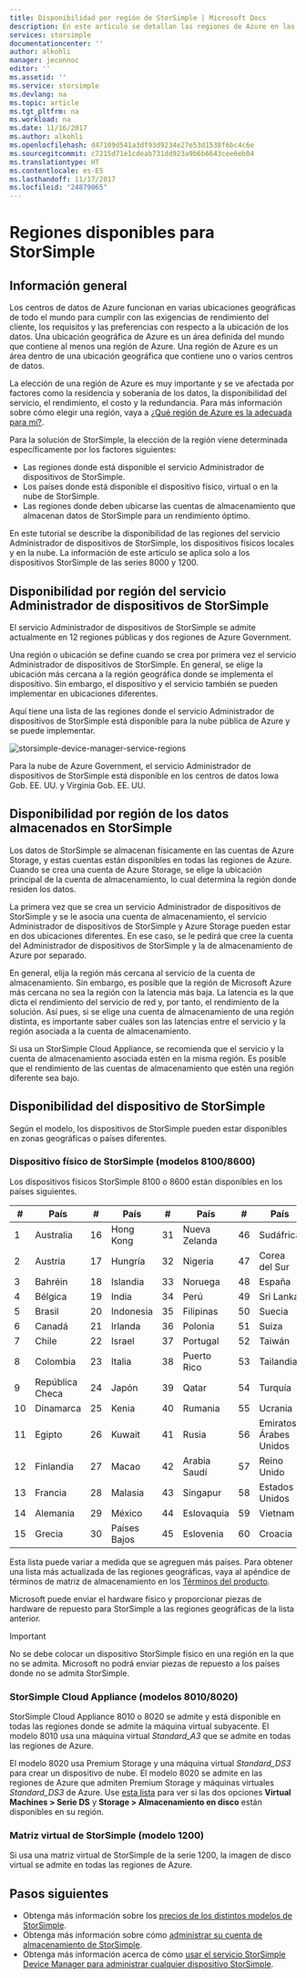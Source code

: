 ```yaml
---
title: Disponibilidad por región de StorSimple | Microsoft Docs
description: En este artículo se detallan las regiones de Azure en las que están disponibles los distintos modelos de dispositivo de StorSimple.
services: storsimple
documentationcenter: ''
author: alkohli
manager: jeconnoc
editor: ''
ms.assetid: ''
ms.service: storsimple
ms.devlang: na
ms.topic: article
ms.tgt_pltfrm: na
ms.workload: na
ms.date: 11/16/2017
ms.author: alkohli
ms.openlocfilehash: d47109d541a3df93d9234e27e53d1538f6bc4c6e
ms.sourcegitcommit: c7215d71e1cdeab731dd923a9b6b6643cee6eb04
ms.translationtype: HT
ms.contentlocale: es-ES
ms.lasthandoff: 11/17/2017
ms.locfileid: "24879065"
---
```

# <a name="available-regions-for-your-storsimple"></a>Regiones disponibles para StorSimple

## <a name="overview"></a>Información general

Los centros de datos de Azure funcionan en varias ubicaciones geográficas de todo el mundo para cumplir con las exigencias de rendimiento del cliente, los requisitos y las preferencias con respecto a la ubicación de los datos. Una ubicación geográfica de Azure es un área definida del mundo que contiene al menos una región de Azure. Una región de Azure es un área dentro de una ubicación geográfica que contiene uno o varios centros de datos.

La elección de una región de Azure es muy importante y se ve afectada por factores como la residencia y soberanía de los datos, la disponibilidad del servicio, el rendimiento, el costo y la redundancia. Para más información sobre cómo elegir una región, vaya a [¿Qué región de Azure es la adecuada para mí?](https://azure.microsoft.com/overview/datacenters/how-to-choose/).

Para la solución de StorSimple, la elección de la región viene determinada específicamente por los factores siguientes:

- Las regiones donde está disponible el servicio Administrador de dispositivos de StorSimple.
- Los países donde está disponible el dispositivo físico, virtual o en la nube de StorSimple.
- Las regiones donde deben ubicarse las cuentas de almacenamiento que almacenan datos de StorSimple para un rendimiento óptimo.

En este tutorial se describe la disponibilidad de las regiones del servicio Administrador de dispositivos de StorSimple, los dispositivos físicos locales y en la nube. La información de este artículo se aplica solo a los dispositivos StorSimple de las series 8000 y 1200.

## <a name="region-availability-for-storsimple-device-manager-service"></a>Disponibilidad por región del servicio Administrador de dispositivos de StorSimple

El servicio Administrador de dispositivos de StorSimple se admite actualmente en 12 regiones públicas y dos regiones de Azure Government.

Una región o ubicación se define cuando se crea por primera vez el servicio Administrador de dispositivos de StorSimple. En general, se elige la ubicación más cercana a la región geográfica donde se implementa el dispositivo. Sin embargo, el dispositivo y el servicio también se pueden implementar en ubicaciones diferentes.

Aquí tiene una lista de las regiones donde el servicio Administrador de dispositivos de StorSimple está disponible para la nube pública de Azure y se puede implementar.

![storsimple-device-manager-service-regions](./media/storsimple-region/storsimple-device-manager-service-regions.png)

Para la nube de Azure Government, el servicio Administrador de dispositivos de StorSimple está disponible en los centros de datos Iowa Gob. EE. UU. y Virginia Gob. EE. UU.

## <a name="region-availability-for-data-stored-in-storsimple"></a>Disponibilidad por región de los datos almacenados en StorSimple

Los datos de StorSimple se almacenan físicamente en las cuentas de Azure Storage, y estas cuentas están disponibles en todas las regiones de Azure. Cuando se crea una cuenta de Azure Storage, se elige la ubicación principal de la cuenta de almacenamiento, lo cual determina la región donde residen los datos.

La primera vez que se crea un servicio Administrador de dispositivos de StorSimple y se le asocia una cuenta de almacenamiento, el servicio Administrador de dispositivos de StorSimple y Azure Storage pueden estar en dos ubicaciones diferentes. En ese caso, se le pedirá que cree la cuenta del Administrador de dispositivos de StorSimple y la de almacenamiento de Azure por separado.

En general, elija la región más cercana al servicio de la cuenta de almacenamiento. Sin embargo, es posible que la región de Microsoft Azure más cercana no sea la región con la latencia más baja. La latencia es la que dicta el rendimiento del servicio de red y, por tanto, el rendimiento de la solución. Así pues, si se elige una cuenta de almacenamiento de una región distinta, es importante saber cuáles son las latencias entre el servicio y la región asociada a la cuenta de almacenamiento.

Si usa un StorSimple Cloud Appliance, se recomienda que el servicio y la cuenta de almacenamiento asociada estén en la misma región. Es posible que el rendimiento de las cuentas de almacenamiento que estén una región diferente sea bajo.

## <a name="availability-of-storsimple-device"></a>Disponibilidad del dispositivo de StorSimple

Según el modelo, los dispositivos de StorSimple pueden estar disponibles en zonas geográficas o países diferentes.

### <a name="storsimple-physical-device-models-81008600"></a>Dispositivo físico de StorSimple (modelos 8100/8600)

Los dispositivos físicos StorSimple 8100 o 8600 están disponibles en los países siguientes.

| #  | País        | #  | País     | #  | País      | #  | País              |
|----|----------------|----|-------------|----|--------------|----|----------------------|
| 1  | Australia      | 16 | Hong Kong   | 31 | Nueva Zelanda  | 46 | Sudáfrica         |
| 2  | Austria        | 17 | Hungría     | 32 | Nigeria      | 47 | Corea del Sur          |
| 3  | Bahréin        | 18 | Islandia     | 33 | Noruega       | 48 | España                |
| 4  | Bélgica        | 19 | India       | 34 | Perú         | 49 | Sri Lanka            |
| 5  | Brasil         | 20 | Indonesia   | 35 | Filipinas  | 50 | Suecia               |
| 6  | Canadá         | 21 | Irlanda     | 36 | Polonia       | 51 | Suiza          |
| 7  | Chile          | 22 | Israel      | 37 | Portugal     | 52 | Taiwán               |
| 8  | Colombia       | 23 | Italia       | 38 | Puerto Rico  | 53 | Tailandia             |
| 9  | República Checa | 24 | Japón       | 39 | Qatar        | 54 | Turquía               |
| 10 | Dinamarca        | 25 | Kenia       | 40 | Rumania      | 55 | Ucrania              |
| 11 | Egipto          | 26 | Kuwait      | 41 | Rusia       | 56 | Emiratos Árabes Unidos |
| 12 | Finlandia        | 27 | Macao       | 42 | Arabia Saudí | 57 | Reino Unido       |
| 13 | Francia         | 28 | Malasia    | 43 | Singapur    | 58 | Estados Unidos        |
| 14 | Alemania        | 29 | México      | 44 | Eslovaquia     | 59 | Vietnam              |
| 15 | Grecia         | 30 | Países Bajos | 45 | Eslovenia     | 60 | Croacia              |

Esta lista puede variar a medida que se agreguen más países. Para obtener una lista más actualizada de las regiones geográficas, vaya al apéndice de términos de matriz de almacenamiento en los [Términos del producto](https://www.microsoft.com/en-us/Licensing/product-licensing).

Microsoft puede enviar el hardware físico y proporcionar piezas de hardware de repuesto para StorSimple a las regiones geográficas de la lista anterior.

> [!IMPORTANT]
> No se debe colocar un dispositivo StorSimple físico en una región en la que no se admita. Microsoft no podrá enviar piezas de repuesto a los países donde no se admita StorSimple.

### <a name="storsimple-cloud-appliance-models-80108020"></a>StorSimple Cloud Appliance (modelos 8010/8020)

StorSimple Cloud Appliance 8010 o 8020 se admite y está disponible en todas las regiones donde se admite la máquina virtual subyacente. El modelo 8010 usa una máquina virtual _Standard_A3_ que se admite en todas las regiones de Azure.

El modelo 8020 usa Premium Storage y una máquina virtual _Standard_DS3_ para crear un dispositivo de nube. El modelo 8020 se admite en las regiones de Azure que admiten Premium Storage y máquinas virtuales _Standard_DS3_ de Azure. Use [esta lista](https://azure.microsoft.com/regions/services/) para ver si las dos opciones **Virtual Machines > Serie DS** y **Storage > Almacenamiento en disco** están disponibles en su región.

### <a name="storsimple-virtual-array-model-1200"></a>Matriz virtual de StorSimple (modelo 1200)

Si usa una matriz virtual de StorSimple de la serie 1200, la imagen de disco virtual se admite en todas las regiones de Azure.

## <a name="next-steps"></a>Pasos siguientes

* Obtenga más información sobre los [precios de los distintos modelos de StorSimple](https://azure.microsoft.com/pricing/calculator/#storsimple2).
* Obtenga más información sobre cómo [administrar su cuenta de almacenamiento de StorSimple](storsimple-8000-manage-storage-accounts.md).
* Obtenga más información acerca de cómo [usar el servicio StorSimple Device Manager para administrar cualquier dispositivo StorSimple](storsimple-8000-manager-service-administration.md).
